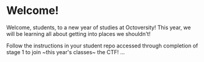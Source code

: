 # Welcome!

Welcome, students, to a new year of studies at Octoversity! This year, we will be learning all about getting into places we shouldn't!

Follow the instructions in your student repo accessed through completion of stage 1 to join ~this year's classes~ the CTF!
...
